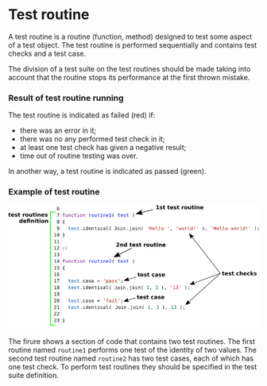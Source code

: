 # Test routine

A test routine is a routine (function, method) designed to test some aspect of a test object. The test routine is performed sequentially and contains test checks and a test case.

The division of a test suite on the test routines should be made taking into account that the routine stops its performance at the first thrown mistake.

### Result of test routine running

The test routine is indicated as failed (red) if:

- there was an error in it;
- there was no any performed test check in it;
- at least one test check has given a negative result;
- time out of routine testing was over.

In another way, a test routine is indicated as passed (green).

### Example of test routine

![test.routine](../../images/test.routine.png)

The firure shows a section of code that contains two test routines. The first routine named `routine1` performs one test of the identity of two values. The second test routine named `routine2` has two test cases, each of which has one test check. To perform test routines they should be specified in the test suite definition.